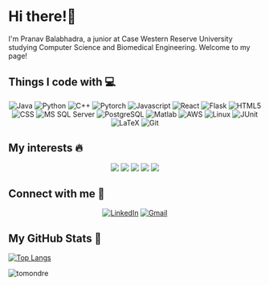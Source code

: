 # Hi there!👋
I'm Pranav Balabhadra, a junior at Case Western Reserve University studying Computer Science and Biomedical Engineering. 
Welcome to my page!

<!--
**pxb408/pxb408** is a ✨ _special_ ✨ repository because its `README.md` (this file) appears on your GitHub profile.
github-readme-stats.vercel.app

Here are some ideas to get you started:

- 🔭 I’m currently working on ...
- 🌱 I’m currently learning ...
- 👯 I’m looking to collaborate on ...
- 🤔 I’m looking for help with ...
- 💬 Ask me about ...
- 📫 How to reach me: ...
- 😄 Pronouns: ...
- ⚡ Fun fact: ...
-->

## Things I code with 💻
<p align="center">
<img alt="Java" src="https://img.shields.io/badge/-Java-509EE3?style=flat-square&" />
<img alt="Python" src="https://img.shields.io/badge/-Python-3776AB?style=flat-square&logo=python&logoColor=white" />
<img alt="C++" src="https://img.shields.io/badge/-C%2B%2B-00599C?style=flat-square&logo=c%2B%2B&logoColor=white" />
<img alt="Pytorch" src="https://img.shields.io/badge/-Pytorch-EE4C2C?style=flat-square&logo=pytorch&logoColor=white" />
<img alt="Javascript" src="https://img.shields.io/badge/-Javascript-F7DF1E?style=flat-square&logo=javascript&logoColor=white" />
<img alt="React" src="https://img.shields.io/badge/-React-45B8D8?style=flat-square&logo=react&logoColor=white" />
<img alt="Flask" src="https://img.shields.io/badge/-Flask-000000?style=flat-square&logo=flask&logoColor=white"" />
<img alt="HTML5" src="https://img.shields.io/badge/-HTML5-E34F26?style=flat-square&logo=html5&logoColor=white" />
<img alt="CSS" src="https://img.shields.io/badge/-CSS-1572B6?style=flat-square&logo=css3&logoColor=white" />
<img alt="MS SQL Server" src="https://img.shields.io/badge/-Microsoft%20SQL%20Server-CC2927?style=flat square&logo=microsoftsqlserver&logoColor=white" />
<img alt="PostgreSQL" src="https://img.shields.io/badge/-PostgreSQL-4169E1?style=flat-square&logo=postgresql&logoColor=white" />
<img alt="Matlab" src="https://img.shields.io/badge/-Matlab-FC6D26?style=flat-square" />
<img alt="AWS" src="https://img.shields.io/badge/-AWS-232F3E?style=flat-square&logo=amazonaws&logoColor=white"" />
<img alt="Linux" src="https://img.shields.io/badge/-Linux-FCC624?style=flat-square&logo=linux&logoColor=white"" />
<img alt="JUnit" src="https://img.shields.io/badge/-JUnit-25A162?style=flat-square&logo=junit5&logoColor=white"" />
<img alt="LaTeX" src="https://img.shields.io/badge/-LaTeX-008080?style=flat-square&logo=latex&logoColor=white"" />
<img alt="Git" src="https://img.shields.io/badge/-Git-F05032?style=flat-square&logo=git&logoColor=white"" />
</p>

## My interests 🔥
<p align="center">
<img src="https://img.shields.io/badge/Machine Learning-green"> <img src="https://img.shields.io/badge/Artificial Intelligence-red"> <img src="https://img.shields.io/badge/Computer Vision-magenta"> <img src="https://img.shields.io/badge/Data Visualization-brown"> <img src="https://img.shields.io/badge/Image Processing-darkgreen">
</p>

## Connect with me 👯
<p align="center">
<a href="https://www.linkedin.com/in/pranav-balabhadra" target="_blank"><img alt="LinkedIn" src="https://img.shields.io/badge/linkedin-%230077B5.svg?&style=for-the-badge&logo=linkedin&logoColor=white" /></a>
<a href=mailto:pxb408@case.edu target="_blank"><img alt="Gmail" src="https://img.shields.io/badge/gmail-D14836.svg?&style=for-the-badge&logo=gmail&logoColor=white" /></a>
</p>

## My GitHub Stats 🥇
[![Top Langs](https://github-readme-stats.vercel.app/api/top-langs/?username=pranavbala3&theme=vision-friendly-dark)](https://github.com/anuraghazra/github-readme-stats)


 <img src="https://github-readme-stats.vercel.app/api?username=pranavbala3&show_icons=true&theme=great-gatsby" alt="tomondre" />
<br>
